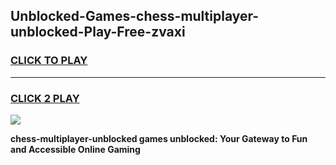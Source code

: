 
## Unblocked-Games-chess-multiplayer-unblocked-Play-Free-zvaxi
<h3>
<a href="https://premium76.site?title=chess-multiplayer-unblocked&ref=23A">CLICK TO PLAY</a></h3>
<hr>

<h3>
<a href="https://premium76.site?title=chess-multiplayer-unblocked&ref=23A">CLICK 2 PLAY</a>
  
</h3>

<a href="https://premium76.site?title=chess-multiplayer-unblocked&ref=23A"><img src="https://clearcache.store/games.png"></a>


**chess-multiplayer-unblocked games unblocked: Your Gateway to Fun and Accessible Online Gaming**
